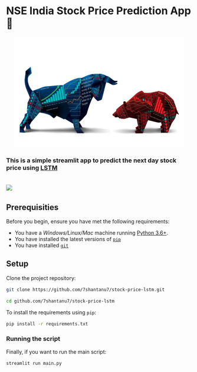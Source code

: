 # NSE India Stock Price Prediction App 🚀

<p align="center">
  <img width="460" height="300" src="data/stock-market.webp"> 
</p>

### This is a simple streamlit app to predict the next day stock price using [LSTM](https://en.wikipedia.org/wiki/Long_short-term_memory)<br><br>
![](data/screen_recording.gif)
## Prerequisities

Before you begin, ensure you have met the following requirements:

* You have a _Windows/Linux/Mac_ machine running [Python 3.6+](https://www.python.org/).
* You have installed the latest versions of [`pip`](https://pip.pypa.io/en/stable/installing/)
* You have installed [`git`](https://git-scm.com/)

## Setup

Clone the project repository:
```bash
git clone https://github.com/7shantanu7/stock-price-lstm.git
```
```bash
cd github.com/7shantanu7/stock-price-lstm
```
To install the requirements using `pip`:
```bash
pip install -r requirements.txt
```
### Running the script

Finally, if you want to run the main script:
```bash
streamlit run main.py
```
